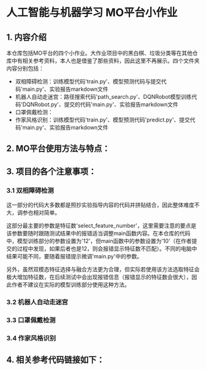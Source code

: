 # 人工智能与机器学习 MO平台小作业
## 1. 内容介绍
本仓库包括MO平台的四个小作业。大作业项目中的黑白棋、垃圾分类等在其他仓库中有相关参考资料，本人也是借鉴了那些资料，因此这里不再展示。四个文件夹内容分别包括：
- 双相障碍检测：训练模型代码'train.py'、模型预测代码与提交代码'main.py'、实验报告markdown文件
- 机器人自动走迷宫：路径搜索代码'path_search.py'、DQNRobot模型训练代码'DQNRobot.py'、提交的代码'main.py'、实验报告markdown文件
- 口罩佩戴检测：
- 作家风格识别：训练模型代码'train.py'、模型预测代码'predict.py'、提交代码'main.py'、实验报告markdown文件

## 2. MO平台使用方法与特点：

## 3. 项目的各个注意事项：
### 3.1 双相障碍检测
这一部分的代码大多数都是照抄实验指导内容的代码并拼贴结合，因此整体难度不大，调参也相对简单。

这部分最主要的参数是特征数'select_feature_number'，这里需要注意的要点是该参数要随时跟随测试结果中的报错适当调整main函数内容。在本仓库的代码中，模型训练部分的参数设置为'12'，但main函数中的参数设置为'10'（在作者提交的过程中发现，如果后者也是12，则会报错显示特征数不匹配）。不同的电脑中结果可能不同，要随着报错提示微调'main.py'中的参数。

另外，虽然双模态特征选择与融合方法更为合理，但实际若使用该方法选取特征会极大增加特征数，在后续测试中会出现报错信息（报错显示的特征数会很大），因此作者不建议在实际的模型训练部分使用这种方法。
### 3.2 机器人自动走迷宫
### 3.3 口罩佩戴检测
### 3.4 作家风格识别

## 4. 相关参考代码链接如下：


